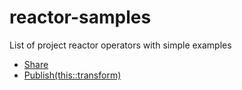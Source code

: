 # reactor-samples

List of project reactor operators with simple examples
- [Share](https://projectreactor.io/docs/core/release/api/reactor/core/publisher/Flux.html#share--)
- [Publish(this::transform)](https://projectreactor.io/docs/core/release/api/reactor/core/publisher/Flux.html#publish-java.util.function.Function-)
